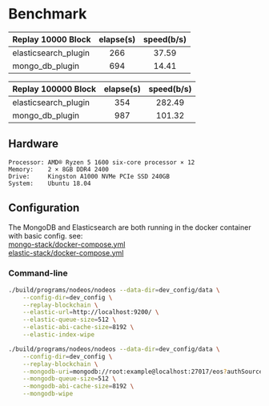 # Benchmark

| Replay 10000 Block   | elapse(s) | speed(b/s) |
| -------------------- |:---------:|:----------:|
| elasticsearch_plugin | 266       | 37.59      |
| mongo_db_plugin      | 694       | 14.41      |

| Replay 100000 Block  | elapse(s) | speed(b/s) |
| -------------------- |:---------:|:----------:|
| elasticsearch_plugin | 354       | 282.49     |
| mongo_db_plugin      | 987       | 101.32     |

## Hardware

```text
Processor: AMD® Ryzen 5 1600 six-core processor × 12
Memory:    2 × 8GB DDR4 2400
Drive:     Kingston A1000 NVMe PCIe SSD 240GB
System:    Ubuntu 18.04
```

## Configuration

The MongoDB and Elasticsearch are both running in the docker container with basic config. see:  
[mongo-stack/docker-compose.yml](./mongo-stack/docker-compose.yml)  
[elastic-stack/docker-compose.yml](./elastic-stack/docker-compose.yml)

### Command-line

```bash
./build/programs/nodeos/nodeos --data-dir=dev_config/data \
    --config-dir=dev_config \
    --replay-blockchain \
    --elastic-url=http://localhost:9200/ \
    --elastic-queue-size=512 \
    --elastic-abi-cache-size=8192 \
    --elastic-index-wipe

./build/programs/nodeos/nodeos --data-dir=dev_config/data \
    --config-dir=dev_config \
    --replay-blockchain \
    --mongodb-uri=mongodb://root:example@localhost:27017/eos?authSource=admin \
    --mongodb-queue-size=512 \
    --mongodb-abi-cache-size=8192 \
    --mongodb-wipe
```
